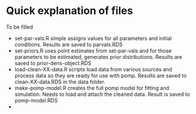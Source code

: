 # Quick explanation of files

To be filled

* set-par-vals.R simple assigns values for all parameters and initial conditions. Results are saved to parvals.RDS 
* set-priors.R uses point estimates from set-par-vals and for those parameters to be estimated, generates prior distributions. Results are saved to prior-dens-object.RDS
* load-clean-XX-data.R scripts load data from various sources and process data so they are ready for use with pomp. Results are saved to clean-XX-data.RDS in the data folder.
* make-pomp-model.R creates the full pomp model for fitting and simulation. Needs to load and attach the cleaned data. Result is saved to pomp-model.RDS
* 

